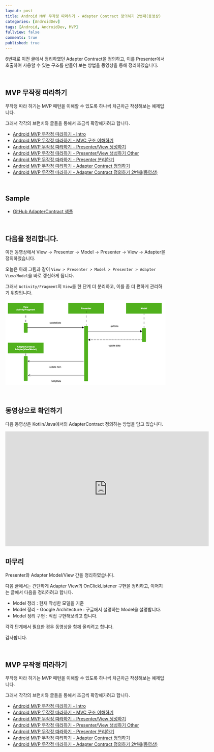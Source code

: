 ```yaml
---
layout: post
title: Android MVP 무작정 따라하기 - Adapter Contract 정의하기 2번째(동영상)
categories: [AndroidDev]
tags: [Android, AndroidDev, MVP]
fullview: false
comments: true
published: true
---
```


6번째로 이전 글에서 정리하였던 Adapter Contract을 정의하고, 이를 Presenter에서 호출하여 사용할 수 있는 구조를 만들어 보는 방법을 동영상을 통해 정리하였습니다.


<br />

## MVP 무작정 따라하기

무작정 따라 하기는 MVP 패턴을 이해할 수 있도록 하나씩 차근차근 작성해보는 예제입니다.

그래서 각각의 브런치와 글들을 통해서 조금씩 확장해가려고 합니다.

- [Android MVP 무작정 따라하기 - Intro](http://thdev.tech/androiddev/2016/10/12/Android-MVP-Intro.html)
- [Android MVP 무작정 따라하기 - MVC 구조 이해하기](http://thdev.tech/androiddev/2016/10/23/Android-MVC-Architecture.html)
- [Android MVP 무작정 따라하기 - Presenter/View 생성하기](http://thdev.tech/androiddev/2016/11/28/Android-MVP-One.html)
- [Android MVP 무작정 따라하기 - Presenter/View 생성하기 Other](http://thdev.tech/androiddev/2016/11/30/Android-MVP-Two.html)
- [Android MVP 무작정 따라하기 - Presenter 분리하기](http://thdev.tech/androiddev/2016/12/23/Android-MVP-Three.html)
- [Android MVP 무작정 따라하기 - Adapter Contract 정의하기](http://thdev.tech/androiddev/2016/12/26/Android-MVP-Four.html)
- [Android MVP 무작정 따라하기 - Adapter Contract 정의하기 2번째(동영상)](http://thdev.tech/androiddev/2016/12/27/Android-MVP-Four-Two.html)


<br />

## Sample

- [GitHub AdapterContract 샘플](https://github.com/taehwandev/AndroidMVPSample/tree/03-MVP-AdapterContract)


<br />

## 다음을 정리합니다.

이전 동영상에서 View -> Presenter -> Model -> Presenter -> View -> Adapter을 정의하였습니다.

오늘은 아래 그림과 같이 `View > Presenter > Model > Presenter > Adapter View/Model`을 바로 갱신하게 됩니다.

그래서 `Activity/Fragment`의 `View`를 한 단계 더 분리하고, 이를 좀 더 편하게 관리하기 위함입니다.

![mvp_adapter_contract]


<br />

## 동영상으로 확인하기

다음 동영상은 Kotlin/Java에서의 AdapterContract 정의하는 방법을 담고 있습니다.

<iframe width="640" height="360" src="https://www.youtube.com/embed/Wsv6fFHqO44?rel=0" frameborder="0" allowfullscreen></iframe>


<br />

## 마무리

Presenter와 Adapter Model/View 간을 정리하였습니다.

다음 글에서는 간단하게 Adapter View의 OnClickListener 구현을 정리하고, 이어지는 글에서 다음을 정리하려고 합니다.

- Model 정리 : 현재 작성한 모델을 기준
- Model 정리 - Google Architecture : 구글에서 설명하는 Model을 설명합니다.
- Model 정리 구현 : 직접 구현해보려고 합니다.

각각 단계에서 필요한 경우 동영상을 함께 올리려고 합니다.

감사합니다.


<br />

## MVP 무작정 따라하기

무작정 따라 하기는 MVP 패턴을 이해할 수 있도록 하나씩 차근차근 작성해보는 예제입니다.

그래서 각각의 브런치와 글들을 통해서 조금씩 확장해가려고 합니다.

- [Android MVP 무작정 따라하기 - Intro](http://thdev.tech/androiddev/2016/10/12/Android-MVP-Intro.html)
- [Android MVP 무작정 따라하기 - MVC 구조 이해하기](http://thdev.tech/androiddev/2016/10/23/Android-MVC-Architecture.html)
- [Android MVP 무작정 따라하기 - Presenter/View 생성하기](http://thdev.tech/androiddev/2016/11/28/Android-MVP-One.html)
- [Android MVP 무작정 따라하기 - Presenter/View 생성하기 Other](http://thdev.tech/androiddev/2016/11/30/Android-MVP-Two.html)
- [Android MVP 무작정 따라하기 - Presenter 분리하기](http://thdev.tech/androiddev/2016/12/23/Android-MVP-Three.html)
- [Android MVP 무작정 따라하기 - Adapter Contract 정의하기](http://thdev.tech/androiddev/2016/12/26/Android-MVP-Four.html)
- [Android MVP 무작정 따라하기 - Adapter Contract 정의하기 2번째(동영상)](http://thdev.tech/androiddev/2016/12/27/Android-MVP-Four-Two.html)



[mvp_adapter_contract]: /images/2016/2016-12-26-Android-MVP-Four/mvp_adapter_contract.png
